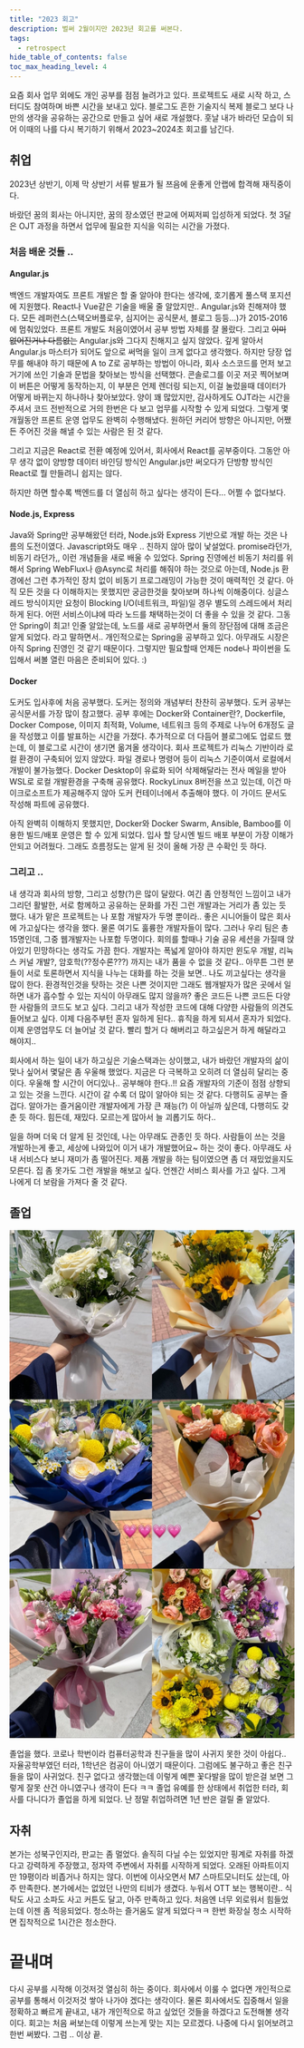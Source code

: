 ```yaml
---
title: "2023 회고"
description: 벌써 2월이지만 2023년 회고를 써본다.
tags:
  - retrospect
hide_table_of_contents: false
toc_max_heading_level: 4
---
```


요즘 회사 업무 외에도 개인 공부를 점점 늘려가고 있다. 프로젝트도 새로 시작 하고, 스터디도 참여하며
바쁜 시간을 보내고 있다. 블로그도 흔한 기술지식 복제 블로그 보다 나만의 생각을 공유하는 공간으로 만들고 싶어
새로 개설했다. 훗날 내가 바라던 모습이 되어 이때의 나를 다시 복기하기 위해서 2023~2024초 회고를 남긴다.

<!-- truncate -->

## 취업

2023년 상반기, 이제 막 상반기 서류 발표가 될 쯔음에 운좋게 안랩에 합격해 재직중이다.

바랐던 꿈의 회사는 아니지만, 꿈의 장소였던 판교에 어찌저찌 입성하게 되었다. 첫 3달은 OJT 과정을 하면서
업무에 필요한 지식을 익히는 시간을 가졌다.

### 처음 배운 것들 ..

#### Angular.js

백엔드 개발자여도 프론트 개발은 할 줄 알아야 한다는 생각에, 호기롭게 풀스택 포지션에 지원했다.
React나 Vue같은 기술을 배울 줄 알았지만.. Angular.js와 친해져야 했다.
모든 레퍼런스(스택오버플로우, 심지어는 공식문서, 블로그 등등...)가 2015-2016에 멈춰있었다.
프론트 개발도 처음이였어서 공부 방법 자체를 잘 몰랐다. 그리고 ~~이미 없어진거나 다름없는~~
Angular.js와 그다지 친해지고 싶지 않았다. 깊게 알아서 Angular.js 마스터가 되어도
앞으로 써먹을 일이 크게 없다고 생각했다. 하지만 당장 업무를 해내야 하기 때문에 A to Z로 공부하는 방법이 아니라,
회사 소스코드를 먼저 보고 거기에 쓰인 기술과 문법을 찾아보는 방식을 선택했다.
콘솔로그를 이곳 저곳 찍어보며 이 버튼은 어떻게 동작하는지, 이 부분은 언제 렌더링 되는지,
이걸 눌렀을때 데이터가 어떻게 바뀌는지 하나하나 찾아보았다. 양이 꽤 많았지만, 감사하게도 OJT라는 시간을 주셔서
코드 전반적으로 거의 한번은 다 보고 업무를 시작할 수 있게 되었다. 그렇게 몇개월동안 프론트 운영 업무도 완벽히 수행해냈다.
원하던 커리어 방향은 아니지만, 어쨌든 주어진 것을 해낼 수 있는 사람은 된 것 같다.

그리고 지금은 React로 전환 예정에 있어서, 회사에서 React를 공부중이다. 그동안 아무 생각 없이 양방향 데이터 바인딩 방식인
Angular.js만 써오다가 단방향 방식인 React로 뭘 만들려니 쉽지는 않다.

하지만 하면 할수록 백엔드를 더 열심히 하고 싶다는 생각이 든다... 어쩔 수 없다보다.

#### Node.js, Express

Java와 Spring만 공부해왔던 터라, Node.js와 Express 기반으로
개발 하는 것은 나름의 도전이였다. Javascript와도 매우 .. 친하지 않아 많이 낯설었다.
promise라던가, 비동기 라던가,, 이런 개념들을 새로 배울 수 있었다.
Spring 진영에선 비동기 처리를 위해서 Spring WebFlux나 @Async로 처리를 해줘야 하는 것으로 아는데,
Node.js 환경에선 그런 추가적인 장치 없이 비동기 프로그래밍이 가능한 것이 매력적인 것 같다.
아직 모든 것을 다 이해하지는 못했지만 궁금한것을 찾아보며 하나씩 이해중이다.
싱글스레드 방식이지만 요청이 Blocking I/O(네트워크, 파일)일 경우 별도의 스레드에서 처리하게 된다.
어떤 서비스이냐에 따라 노드를 채택하는것이 더 좋을 수 있을 것 같다.
그동안 Spring이 최고! 인줄 알았는데, 노드를 새로 공부하면서 둘의 장단점에 대해 조금은 알게 되었다.
라고 말하면서.. 개인적으로는 Spring을 공부하고 있다. 아무래도 시장은 아직 Spring 진영인 것 같기 때문이다. 그렇지만 필요할때 언제든 node나 파이썬을 도입해서 써볼 열린 마음은 준비되어 있다. :)

#### Docker

도커도 입사후에 처음 공부했다. 도커는 정의와 개념부터 찬찬히 공부했다. 도커 공부는 공식문서를 가장 많이 참고했다.
공부 후에는 Docker와 Container란?, Dockerfile, Docker Compose, 이미지 최적화, Volume, 네트워크 등의 주제로 나누어 6개정도 글을 작성했고 이를 발표하는 시간을 가졌다.
추가적으로 더 다듬어 블로그에도 업로드 했는데, 이 블로그로 시간이 생기면 옮겨올 생각이다.
회사 프로젝트가 리눅스 기반이라 로컬 환경이 구축되어 있지 않았다. 파일 경로나 명령어 등이 리눅스 기준이여서 로컬에서 개발이 불가능했다. Docker Desktop이 유료화 되어 삭제해달라는 전사 메일을 받아
WSL로 로컬 개발환경을 구축해 공유했다. RockyLinux 8버전을 쓰고 있는데, 이건 마이크로소프트가 제공해주지 않아 도커 컨테이너에서 추출해야 했다. 이 가이드 문서도 작성해 파트에 공유했다.

아직 완벽히 이해하지 못했지만, Docker와 Docker Swarm, Ansible, Bamboo를 이용한 빌드/배포
운영은 할 수 있게 되었다. 입사 할 당시엔 빌드 배포 부분이 가장 이해가 안되고 어려웠다. 그래도 흐름정도는 알게 된 것이 올해 가장 큰 수확인 듯 하다.

### 그리고 ..

내 생각과 회사의 방향, 그리고 성향(?)은 많이 달랐다. 여긴 좀 안정적인 느낌이고 내가 그리던 활발한, 서로 함께하고 공유하는 문화를 가진 그런 개발과는 거리가 좀 있는 듯 했다. 내가 맡은 프로젝트는 나 포함 개발자가 두명 뿐이라.. 좋은 시니어들이 많은 회사에 가고싶다는 생각을 했다. 물론 여기도 훌륭한 개발자들이 많다. 그러나 우리 팀은 총 15명인데, 그중 웹개발자는 나포함 두명이다. 회의를 할때나
기술 공유 세션을 가질때 앉아있기 민망하다는 생각도 가끔 한다. 개발자는 폭넓게 알아야 하지만
윈도우 개발, 리눅스 커널 개발?, 암호학(??정수론???) 까지는 내가 품을 수 없을 것 같다..
아무튼 그런 분들이 서로 토론하면서 지식을 나누는 대화를 하는 것을 보면.. 나도 끼고싶다는 생각을 많이 한다. 환경적인것을 탓하는 것은 나쁜 것이지만 그래도 웹개발자가 많은 곳에서 일하면 내가 흡수할 수 있는 지식이 아무래도 많지 않을까? 좋은 코드든 나쁜 코드든 다양한 사람들의 코드도 보고 싶다. 그리고 내가 작성한 코드에 대해 다양한 사람들의 의견도 들어보고 싶다. 이제 다음주부턴 혼자 일하게 된다.. 휴직을 하게 되셔서 혼자가 되었다. 이제 운영업무도 더 늘어날 것 같다. 빨리 할거 다 해버리고 하고싶은거 하게 해달라고 해야지..

회사에서 하는 일이 내가 하고싶은 기술스택과는 상이했고, 내가 바랐던 개발자의 삶이 맞나 싶어서 몇달은 좀 우울해 했었다. 지금은 다 극복하고 오히려 더 열심히 달리는 중이다. 우울해 할 시간이 어디있나.. 공부해야 한다..!! 요즘 개발자의 기준이 점점 상향되고 있는 것을 느낀다. 시간이 갈 수록 더 많이 알아야 되는 것 같다. 다행히도 공부는 즐겁다. 알아가는 즐거움이란 개발자에게 가장 큰 재능(?) 이 아닐까 싶은데, 다행히도 갖춘 듯 하다. 힘든데, 재밌다. 모르는게 많아서 늘 괴롭기도 하다..

일을 하며 더욱 더 알게 된 것인데, 나는 아무래도 관종인 듯 하다. 사람들이 쓰는 것을 개발하는게 좋고,
세상에 나와있어 이거 내가 개발했어요~ 하는 것이 좋다. 아무래도 사내 서비스다 보니 재미가 좀 떨어진다. 제품 개발을 하는 팀이였으면 좀 더 재밌었을지도 모른다. 집 좀 못가도 그런 개발을 해보고 싶다.
언젠간 서비스 회사를 가고 싶다. 그게 나에게 더 보람을 가져다 줄 것 같다.

## 졸업

<div style={{textAlign: 'justify', width: '40%'}}>

![](../static/img/post-img/202402140133.jpeg)

</div>

졸업을 했다. 코로나 학번이라 컴퓨터공학과 친구들을 많이 사귀지 못한 것이 아쉽다.. 자율공학부였던 터라, 1학년은 컴공이 아니였기 때문이다. 그럼에도 불구하고 좋은 친구들을 많이 사귀었다. 친구 없다고 생각했는데 이렇게 예쁜 꽃다발을 많이 받은걸 보면 그렇게 잘못 산건 아니였구나 생각이 든다 ㅋㅋ 졸업 유예를 한 상태에서 취업한 터라, 회사를 다니다가 졸업을 하게 되었다. 난 정말 취업하려면 1년 반은 걸릴 줄 알았다.

## 자취

본가는 성북구인지라, 판교는 좀 멀었다. 솔직히 다닐 수는 있었지만 핑계로 자취를 하겠다고 강력하게 주장했고, 정자역 주변에서 자취를 시작하게 되었다. 오래된 아파트이지만 19평이라 비좁거나 하지는 않다. 이번에 이사오면서 M7 스마트모니터도 샀는데, 아주 만족한다. 본가에서는 없었던 나만의 티비가 생겼다. 누워서 OTT 보는 행복이란.. 식탁도 사고 소파도 사고 커튼도 달고, 아주 만족하고 있다. 처음엔 너무 외로워서 힘들었는데 이젠 좀 적응되었다. 청소하는 즐거움도 알게 되었다ㅋㅋ 한번 화장실 청소 시작하면 집착적으로 1시간은 청소한다.

# 끝내며

다시 공부를 시작해 이것저것 열심히 하는 중이다. 회사에서 이룰 수 없다면 개인적으로 공부를 통해서 이것저것 쌓아 나가야 겠다는 생각이다. 물론 회사에서도 집중해서 일을 정확하고 빠르게 끝내고, 내가 개인적으로 하고 싶었던 것들을 하겠다고 도전해볼 생각이다. 회고는 처음 써보는데 이렇게 쓰는게 맞는 지는 모르겠다. 나중에 다시 읽어보려고 한번 써봤다. 그럼 .. 이상 끝.
